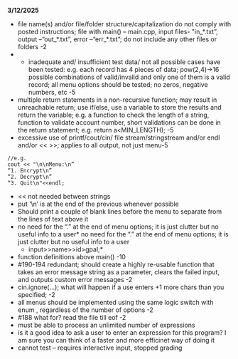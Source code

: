 **3/12/2025**
* file name(s) and/or file/folder structure/capitalization do not comply with posted instructions;  file with main() – main.cpp, input files- "in_\*.txt”, output –“out_\*.txt”, error –“err_\*.txt”; do not include any other files or folders -2
* * inadequate and/ insufficient test data/ not all possible cases have been tested: e.g. each record has 4 pieces of data; pow(2,4)->16  possible combinations of valid/invalid and only one of them is a valid record; all menu options should be tested;  no zeros, negative numbers, etc -5
* multiple return statements in a non-recursive function; may result in unreachable return; use if/else, use a variable to store the results and return the variable; e.g. a function to check the length of a string, function to validate account number,   short validations can be done in the return statement; e.g.  return a<MIN_LENGTH);  -5
* excessive use of printf/cout/cin/ file stream/stringstream and/or endl and/or << >>; applies to all output, not just menu-5
```
//e.g.
cout << "\n\nMenu:\n”
“1. Encrypt\n”
“2. Decrypt\n”
“3. Quit\n"<<endl;
```
* << not needed between strings
* put ‘\n’ is at the end of the previous whenever possible  
* Should print a couple of blank lines before the menu to separate from the lines of text above it
* no need for the “.” at the end of menu options; it is just clutter but no useful info to a user* no need for the “.” at the end of menu options; it is just clutter but no useful info to a user
 	* input>>name>>id>gpal;* 
*  function definitions above main() -10
* #190-194 redundant; should create a highly re-usable function that takes an error message string as a parameter, clears the failed input, and outputs custom error messages -2
* cin.ignore(…); what will happen if a use enters +1  more chars than you specified; -2
* all menus should be implemented using the same logic switch with enum , regardless of the number of options -2
* #188 what for? read the file till eof -2
* must be able to process an unlimited number of expressions
* is it a good idea to ask a user to enter an expression for this program? I am sure you can think of a faster and more efficinet way of doing it
* cannot test – requires interactive input, stopped grading
